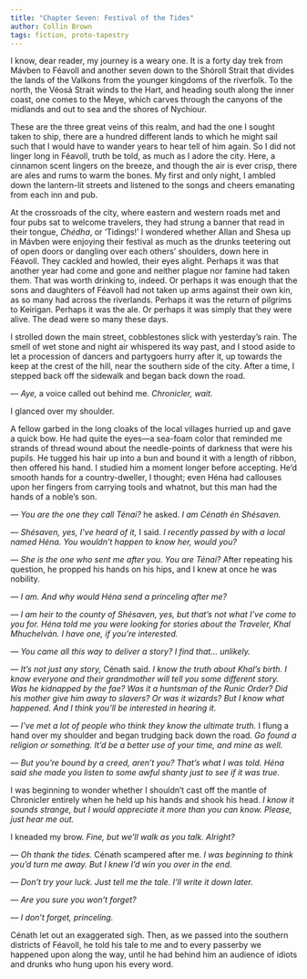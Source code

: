 ```yaml
---
title: "Chapter Seven: Festival of the Tides"
author: Collin Brown
tags: fiction, proto-tapestry
---
```


I know, dear reader, my journey is a weary one. It is a forty day trek from Mávben to Féavoll and another seven down to the Shóroll Strait that divides the lands of the Valkons from the younger kingdoms of the riverfolk. To the north, the Véosá Strait winds to the Hart, and heading south along the inner coast, one comes to the Meye, which carves through the canyons of the midlands and out to sea and the shores of Nychiour.

These are the three great veins of this realm, and had the one I sought taken to ship, there are a hundred different lands to which he might sail such that I would have to wander years to hear tell of him again. So I did not linger long in Féavoll, truth be told, as much as I adore the city. Here, a cinnamon scent lingers on the breeze, and though the air is ever crisp, there are ales and rums to warm the bones. My first and only night, I ambled down the lantern-lit streets and listened to the songs and cheers emanating from each inn and pub.

At the crossroads of the city, where eastern and western roads met and four pubs sat to welcome travelers, they had strung a banner that read in their tongue, *Chédha*, or ‘Tidings!’ I wondered whether Allan and Shesa up in Mávben were enjoying their festival as much as the drunks teetering out of open doors or dangling over each others’ shoulders, down here in Féavoll. They cackled and howled, their eyes alight. Perhaps it was that another year had come and gone and neither plague nor famine had taken them. That was worth drinking to, indeed. Or perhaps it was enough that the sons and daughters of Féavoll had not taken up arms against their own kin, as so many had across the riverlands. Perhaps it was the return of pilgrims to Keirigan. Perhaps it was the ale. Or perhaps it was simply that they were alive. The dead were so many these days.

I strolled down the main street, cobblestones slick with yesterday’s rain. The smell of wet stone and night air whispered its way past, and I stood aside to let a procession of dancers and partygoers hurry after it, up towards the keep at the crest of the hill, near the southern side of the city. After a time, I stepped back off the sidewalk and began back down the road.

— *Aye,* a voice called out behind me. *Chronicler, wait.*

I glanced over my shoulder.

A fellow garbed in the long cloaks of the local villages hurried up and gave a quick bow. He had quite the eyes—a sea-foam color that reminded me strands of thread wound about the needle-points of darkness that were his pupils. He tugged his hair up into a bun and bound it with a length of ribbon, then offered his hand. I studied him a moment longer before accepting. He’d smooth hands for a country-dweller, I thought; even Héna had callouses upon her fingers from carrying tools and whatnot, but this man had the hands of a noble’s son.

— *You are the one they call Ténai?* he asked. *I am Cénath én Shésaven.*

— *Shésaven, yes, I’ve heard of it,* I said. *I recently passed by with a local named Héna. You wouldn’t happen to know her, would you?*

— *She is the one who sent me after you. You are Ténai?* After repeating his question, he propped his hands on his hips, and I knew at once he was nobility.

— *I am. And why would Héna send a princeling after me?*

— *I am heir to the county of Shésaven, yes, but that’s not what I’ve come to you for. Héna told me you were looking for stories about the Traveler, Khal Mhuchelván. I have one, if you’re interested.*

— *You came all this way to deliver a story? I find that… unlikely.*

— *It’s not just any story,* Cénath said. *I know the truth about Khal’s birth. I know everyone and their grandmother will tell you some different story. Was he kidnapped by the fae? Was it a huntsman of the Runic Order? Did his mother give him away to slavers? Or was it wizards? But I know what happened. And I think you’ll be interested in hearing it.*

— *I’ve met a lot of people who think they know the ultimate truth.* I flung a hand over my shoulder and began trudging back down the road. *Go found a religion or something. It’d be a better use of your time, and mine as well.*

— *But you’re bound by a creed, aren’t you? That’s what I was told. Héna said she made you listen to some awful shanty just to see if it was true.*

I was beginning to wonder whether I shouldn’t cast off the mantle of Chronicler entirely when he held up his hands and shook his head. *I know it sounds strange, but I would appreciate it more than you can know. Please, just hear me out.*

I kneaded my brow. *Fine, but we’ll walk as you talk. Alright?*

— *Oh thank the tides.* Cénath scampered after me. *I was beginning to think you’d turn me away. But I knew I’d win you over in the end.*

— *Don’t try your luck. Just tell me the tale. I’ll write it down later.*

— *Are you sure you won’t forget?*

— *I don’t forget, princeling.*

Cénath let out an exaggerated sigh. Then, as we passed into the southern districts of Féavoll, he told his tale to me and to every passerby we happened upon along the way, until he had behind him an audience of idiots and drunks who hung upon his every word.
